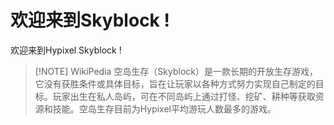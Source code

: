 # 欢迎来到Skyblock !
欢迎来到Hypixel Skyblock !  
> [!NOTE] WikiPedia
> 空岛生存（Skyblock）是一款长期的开放生存游戏，它没有获胜条件或具体目标，旨在让玩家以各种方式努力实现自己制定的目标。玩家出生在私人岛屿，可在不同岛屿上通过打怪、挖矿、耕种等获取资源和技能。空岛生存目前为Hypixel平均游玩人数最多的游戏。
 